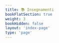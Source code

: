 ```yaml
---
title: 📚 Insegnamenti
bookFlatSection: true
weight: 3
bookHidden: false
layout: 'index-page'
type: 'page'
---
```

